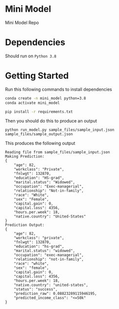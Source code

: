 # Mini Model
Mini Model Repo

# Dependencies
Should run on `Python 3.8`

# Getting Started 

Run this following commands to install dependencies

```bash
conda create -n mini_model python=3.8
conda activate mini_model

pip install -r requirements.txt

```

Then you should do this to produce an output

```
python run_model.py sample_files/sample_input.json sample_files/sample_output.json
```

This produces the following output
```
Reading file from sample_files/sample_input.json
Making Prediction:
{
    "age": 82,
    "workclass": "Private",
    "fnlwgt": 132870,
    "education": "HS-grad",
    "marital.status": "Widowed",
    "occupation": "Exec-managerial",
    "relationship": "Not-in-family",
    "race": "White",
    "sex": "Female",
    "capital.gain": 0,
    "capital.loss": 4356,
    "hours.per.week": 18,
    "native.country": "United-States"
}
Prediction Output:
{
    "age": 82,
    "workclass": "private",
    "fnlwgt": 132870,
    "education": "hs-grad",
    "marital.status": "widowed",
    "occupation": "exec-managerial",
    "relationship": "not-in-family",
    "race": "white",
    "sex": "female",
    "capital.gain": 0,
    "capital.loss": 4356,
    "hours.per.week": 18,
    "native.country": "united-states",
    "status": "success",
    "prediction_raw": 0.08823289115946195,
    "predicted_income_class": "<=50k"
}
```